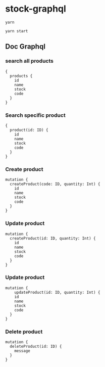 # stock-graphql

````
yarn
````

````
yarn start
````

## Doc Graphql

### search all products

````
{
  products {
    id
    name
    stock
    code
  }
}
````

### Search specific product

````
{
  product(id: ID) {
    id
    name
    stock
    code
  }
}
````

### Create product

````
mutation {
  createProduct(code: ID, quantity: Int) {
    id
    name
    stock
    code
  }
}
````


### Update product

````
mutation {
  createProduct(id: ID, quantity: Int) {
    id
    name
    stock
    code
  }
}
````

### Update product

````
mutation {
	updateProduct(id: ID, quantity: Int) {
    id
    name
    stock
    code
  } 
}
````

### Delete product

````
mutation {
  deleteProduct(id: ID) {
    message
  }
}
````

